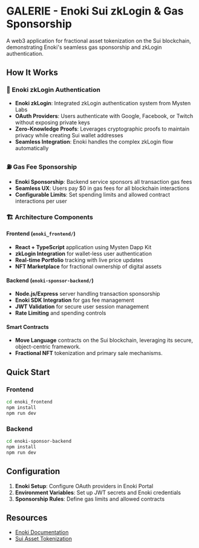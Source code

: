 # GALERIE - Enoki Sui zkLogin & Gas Sponsorship

A web3 application for fractional asset tokenization on the Sui blockchain, demonstrating Enoki's seamless gas sponsorship and zkLogin authentication.

## How It Works

### 🔐 Enoki zkLogin Authentication
- **Enoki zkLogin**: Integrated zkLogin authentication system from Mysten Labs
- **OAuth Providers**: Users authenticate with Google, Facebook, or Twitch without exposing private keys
- **Zero-Knowledge Proofs**: Leverages cryptographic proofs to maintain privacy while creating Sui wallet addresses
- **Seamless Integration**: Enoki handles the complex zkLogin flow automatically

### ⛽ Gas Fee Sponsorship
- **Enoki Sponsorship**: Backend service sponsors all transaction gas fees
- **Seamless UX**: Users pay $0 in gas fees for all blockchain interactions
- **Configurable Limits**: Set spending limits and allowed contract interactions per user

### 🏗️ Architecture Components

#### Frontend (`enoki_frontend/`)
- **React + TypeScript** application using Mysten Dapp Kit
- **zkLogin Integration** for wallet-less user authentication
- **Real-time Portfolio** tracking with live price updates
- **NFT Marketplace** for fractional ownership of digital assets

#### Backend (`enoki-sponsor-backend/`)
- **Node.js/Express** server handling transaction sponsorship
- **Enoki SDK Integration** for gas fee management
- **JWT Validation** for secure user session management
- **Rate Limiting** and spending controls

#### Smart Contracts
- **Move Language** contracts on the Sui blockchain, leveraging its secure, object-centric framework.
- **Fractional NFT** tokenization and primary sale mechanisms.

## Quick Start

### Frontend
```bash
cd enoki_frontend
npm install
npm run dev
```

### Backend
```bash
cd enoki-sponsor-backend
npm install
npm run dev
```

## Configuration

1. **Enoki Setup**: Configure OAuth providers in Enoki Portal
2. **Environment Variables**: Set up JWT secrets and Enoki credentials
3. **Sponsorship Rules**: Define gas limits and allowed contracts

## Resources

- [Enoki Documentation](https://docs.enoki.mystenlabs.com/)
- [Sui Asset Tokenization](https://docs.sui.io/guides/developer/nft/asset-tokenization)

